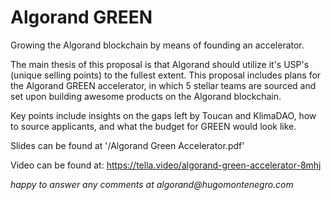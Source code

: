 # Algorand GREEN
Growing the Algorand blockchain by means of founding an accelerator.

The main thesis of this proposal is that Algorand should utilize it's USP's (unique selling points) to the fullest extent. This proposal includes plans for the Algorand GREEN accelerator, in which 5 stellar teams are sourced and set upon building awesome products on the Algorand blockchain.

Key points include insights on the gaps left by Toucan and KlimaDAO, how to source applicants, and what the budget for GREEN would look like.

Slides can be found at '/Algorand Green Accelerator.pdf'

Video can be found at: https://tella.video/algorand-green-accelerator-8mhj

_happy to answer any comments at algorand@hugomontenegro.com_
